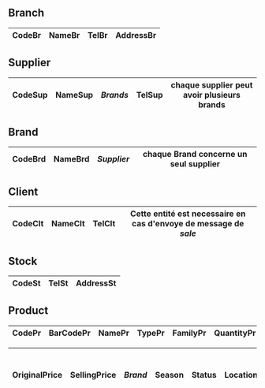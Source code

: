 ## Branch
CodeBr | NameBr	| TelBr	| AddressBr |
-------|------- |-------|-----------|

## Supplier
CodeSup | NameSup | ***Brands*** | TelSup | chaque supplier peut avoir plusieurs brands |
--------| --------| -------------| -------| --------------------------------------------|

## Brand
CodeBrd | NameBrd | ***Supplier*** | chaque Brand concerne un seul supplier |
--------|---------|----------------|----------------------------------------|

## Client
CodeClt | NameClt | TelClt | Cette entité est necessaire en cas d'envoye de message de ***sale*** |
--------|---------|--------|----------------------------------------------------------------------|

## Stock
CodeSt | TelSt | AddressSt |
-------|-------|-----------|

## Product
CodePr | BarCodePr | NamePr | TypePr | FamilyPr | QuantityPr |
-------|-----------|--------|--------|----------|------------|

OriginalPrice | SellingPrice | ***Brand*** | Season | Status | Location | location: Branch; Status: Available or no |
--------------|--------------|-------------|--------|--------|----------| ------------------------------------------|
